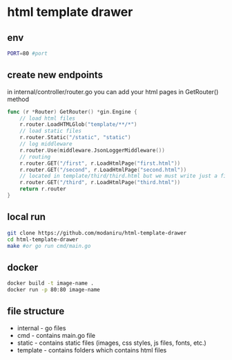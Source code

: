 # html template drawer
## env
~~~bash
PORT=80 #port
~~~
## create new endpoints
in internal/controller/router.go you can add your html pages in GetRouter() method
~~~go
func (r *Router) GetRouter() *gin.Engine {
	// load html files
	r.router.LoadHTMLGlob("template/**/*")
	// load static files
	r.router.Static("/static", "static")
	// log middleware
	r.router.Use(middleware.JsonLoggerMiddleware())
	// routing
	r.router.GET("/first", r.LoadHtmlPage("first.html"))
	r.router.GET("/second", r.LoadHtmlPage("second.html"))
	// located in template/third/third.html but we must write just a file name
	r.router.GET("/third", r.LoadHtmlPage("third.html"))
	return r.router
}
~~~

## local run
~~~bash
git clone https://github.com/modaniru/html-template-drawer
cd html-template-drawer
make #or go run cmd/main.go
~~~
## docker
~~~bash
docker build -t image-name .
docker run -p 80:80 image-name
~~~
## file structure
* internal - go files
* cmd - contains main.go file
* static - contains static files (images, css styles, js files, fonts, etc.)
* template - contains folders which contains html files